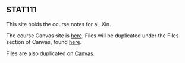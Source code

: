 ## STAT111

This site holds the course notes for aL Xin. 

The course Canvas site is [here](https://canvas.harvard.edu/courses/89118). Files will be duplicated under the Files section of Canvas, found [here](https://canvas.harvard.edu/courses/89118/files/folder/Section%20Materials/aL).

Files are also duplicated on [Canvas](https://canvas.harvard.edu/courses/89118). 